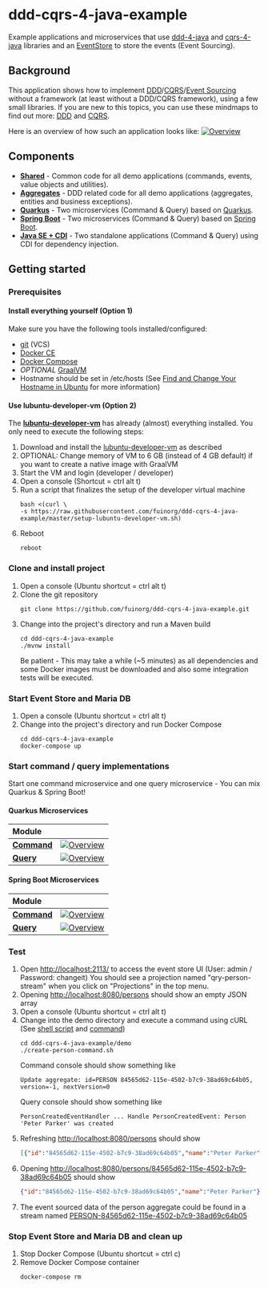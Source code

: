 # ddd-cqrs-4-java-example
Example applications and microservices that use [ddd-4-java](https://github.com/fuinorg/ddd-4-java) and [cqrs-4-java](https://github.com/fuinorg/cqrs-4-java) libraries and an [EventStore](https://eventstore.org/) to store the events (Event Sourcing).

## Background
This application shows how to implement [DDD](https://en.wikipedia.org/wiki/Domain-driven_design)/[CQRS](https://en.wikipedia.org/wiki/Command%E2%80%93query_separation)/[Event Sourcing](https://martinfowler.com/eaaDev/EventSourcing.html) without a framework (at least without a DDD/CQRS framework), using a few small libraries. If you are new to this topics, you can use these mindmaps to find out more: [DDD](https://www.mindmeister.com/de/177813182/ddd) and [CQRS](https://www.mindmeister.com/de/177815383/cqrs).

Here is an overview of how such an application looks like: 
[![Overview](https://raw.github.com/fuinorg/ddd-cqrs-4-java-example/master/doc/cqrs-overview-small.png)](doc/cqrs-overview.png)

## Components
- **[Shared](shared)** - Common code for all demo applications (commands, events, value objects and utilities).
- **[Aggregates](aggregates)** - DDD related code for all demo applications (aggregates, entities and business exceptions).
- **[Quarkus](quarkus)** - Two microservices (Command & Query) based on [Quarkus](https://quarkus.io/).
- **[Spring Boot](spring-boot)** - Two microservices (Command & Query) based on [Spring Boot](https://spring.io/projects/spring-boot/).
- **[Java SE + CDI](java-se-cdi)** - Two standalone applications (Command & Query) using CDI for dependency injection.

## Getting started

### Prerequisites
#### Install everything yourself (Option 1) 
Make sure you have the following tools installed/configured:
* [git](https://git-scm.com/) (VCS)
* [Docker CE](https://docs.docker.com/engine/installation/linux/docker-ce/ubuntu/)
* [Docker Compose](https://docs.docker.com/compose/)
* *OPTIONAL* [GraalVM](https://www.graalvm.org/)
* Hostname should be set in /etc/hosts (See [Find and Change Your Hostname in Ubuntu](https://helpdeskgeek.com/linux-tips/find-and-change-your-hostname-in-ubuntu/) for more information)

#### Use lubuntu-developer-vm (Option 2)
The **[lubuntu-developer-vm](https://github.com/fuinorg/lubuntu-developer-vm)** has already (almost) everything installed. You only need to  execute the following steps:
1. Download and install the [lubuntu-developer-vm](https://github.com/fuinorg/lubuntu-developer-vm) as described
2. OPTIONAL: Change memory of VM to 6 GB (instead of 4 GB default) if you want to create a native image with GraalVM 
3. Start the VM and login (developer / developer)
4. Open a console (Shortcut = ctrl alt t)
5. Run a script that finalizes the setup of the developer virtual machine
   ```
   bash <(curl \
   -s https://raw.githubusercontent.com/fuinorg/ddd-cqrs-4-java-example/master/setup-lubuntu-developer-vm.sh)   
   ```
6. Reboot
   ```
   reboot
   ```

### Clone and install project 
1. Open a console (Ubuntu shortcut = ctrl alt t)
2. Clone the git repository
   ```
   git clone https://github.com/fuinorg/ddd-cqrs-4-java-example.git
   ```
3. Change into the project's directory and run a Maven build
   ```
   cd ddd-cqrs-4-java-example
   ./mvnw install
   ```
   Be patient - This may take a while (~5 minutes) as all dependencies and some Docker images must be downloaded and also some integration tests will be executed.
   
### Start Event Store and Maria DB
1. Open a console (Ubuntu shortcut = ctrl alt t)
2. Change into the project's directory and run Docker Compose
   ```
   cd ddd-cqrs-4-java-example
   docker-compose up
   ```

### Start command / query implementations
Start one command microservice and one query microservice - You can mix Quarkus & Spring Boot!  

#### Quarkus Microservices
| Module        |       |
| :------------ | :---- |
| **[Command](quarkus/command)** | [![Overview](https://raw.github.com/fuinorg/ddd-cqrs-4-java-example/master/quarkus/command/doc/cdi-command-small.png)](quarkus/command) |
| **[Query](quarkus/query)** | [![Overview](https://raw.github.com/fuinorg/ddd-cqrs-4-java-example/master/quarkus/query/doc/cdi-view-small.png)](quarkus/query) |
  
#### Spring Boot Microservices
| Module        |       |
| :------------ | :---- |
| **[Command](spring-boot/command)** | [![Overview](https://raw.github.com/fuinorg/ddd-cqrs-4-java-example/master/spring-boot/command/doc/spring-command-small.png)](spring-boot/command)  |
| **[Query](spring-boot/query)** | [![Overview](https://raw.github.com/fuinorg/ddd-cqrs-4-java-example/master/spring-boot/query/doc/spring-view-small.png)](spring-boot/query)  |


### Test
1. Open [http://localhost:2113/](http://localhost:2113/) to access the event store UI (User: admin / Password: changeit)
   You should see a projection named "qry-person-stream" when you click on "Projections" in the top menu.
2. Opening [http://localhost:8080/persons](http://localhost:8080/persons) should show an empty JSON array
3. Open a console (Ubuntu shortcut = ctrl alt t)
4. Change into the demo directory and execute a command using cURL (See [shell script](demo/create-person-command.sh) and [command](demo/create-person-command.json)) 
   ```
   cd ddd-cqrs-4-java-example/demo
   ./create-person-command.sh
   ```   
   Command console should show something like
   ```
   Update aggregate: id=PERSON 84565d62-115e-4502-b7c9-38ad69c64b05, version=-1, nextVersion=0
   ```   
   Query console should show something like
   ```
   PersonCreatedEventHandler ... Handle PersonCreatedEvent: Person 'Peter Parker' was created
   ```    
4. Refreshing [http://localhost:8080/persons](http://localhost:8080/persons) should show
    ```json
    [{"id":"84565d62-115e-4502-b7c9-38ad69c64b05","name":"Peter Parker"}]
    ```
5. Opening [http://localhost:8080/persons/84565d62-115e-4502-b7c9-38ad69c64b05](http://localhost:8080/persons/84565d62-115e-4502-b7c9-38ad69c64b05) should show
    ```json
    {"id":"84565d62-115e-4502-b7c9-38ad69c64b05","name":"Peter Parker"}
6. The event sourced data of the person aggregate could be found in a stream named [PERSON-84565d62-115e-4502-b7c9-38ad69c64b05](http://localhost:2113/web/index.html#/streams/PERSON-84565d62-115e-4502-b7c9-38ad69c64b05)


### Stop Event Store and Maria DB and clean up
1. Stop Docker Compose (Ubuntu shortcut = ctrl c)
2. Remove Docker Compose container
   ```   
   docker-compose rm
   ```
